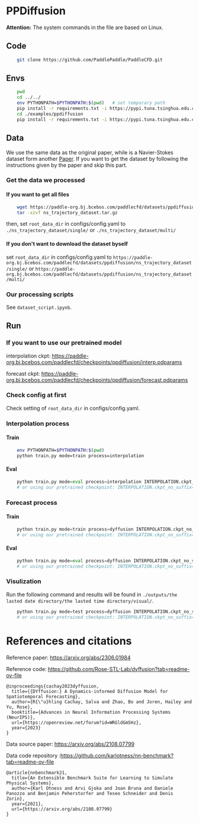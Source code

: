 # PPDiffusion

**Attention:** The system commands in the file are based on Linux.

## Code

```sh
    git clone https://github.com/PaddlePaddle/PaddleCFD.git
```

## Envs

```sh
    pwd
    cd ../../
    env PYTHONPATH=$PYTHONPATH:$(pwd)   # set temporary path
    pip install -r requirements.txt -i https://pypi.tuna.tsinghua.edu.cn/simple
    cd ./examples/ppdiffusion
    pip install -r requirements.txt -i https://pypi.tuna.tsinghua.edu.cn/simple
```

## Data

We use the same data as the original paper, while is a Navier-Stokes dataset form another [Paper](https://arxiv.org/abs/2108.07799). If you want to get the dataset by following the instructions given by the paper and skip this part.

### Get the data we processed

#### If you want to get all files

```sh
    wget https://paddle-org.bj.bcebos.com/paddlecfd/datasets/ppdiffusion/ns_trajectory_dataset.tar.gz
    tar -xzvf ns_trajectory_dataset.tar.gz
```

then, set `root_data_dir` in configs/config.yaml to `./ns_trajectory_dataset/single/` or `./ns_trajectory_dataset/multi/`

#### If you don't want to download the dataset byself

set `root_data_dir` in configs/config.yaml to `https://paddle-org.bj.bcebos.com/paddlecfd/datasets/ppdiffusion/ns_trajectory_dataset/single/` or `https://paddle-org.bj.bcebos.com/paddlecfd/datasets/ppdiffusion/ns_trajectory_dataset/multi/`

### Our processing scripts

See `dataset_script.ipynb`.

## Run

### If you want to use our pretrained model

interpolation ckpt: https://paddle-org.bj.bcebos.com/paddlecfd/checkpoints/ppdiffusion/interp.pdparams

forecast ckpt: https://paddle-org.bj.bcebos.com/paddlecfd/checkpoints/ppdiffusion/forecast.pdparams

### Check config at first

Check setting of `root_data_dir` in configs/config.yaml.

### Interpolation process

#### Train

```sh
    env PYTHONPATH=$PYTHONPATH:$(pwd)
    python train.py mode=train process=interpolation
```

#### Eval

```python
    python train.py mode=eval process=interpolation INTERPOLATION.ckpt_no_suffix="your checkpoint path"
    # or using our pretrained checkpoint: INTERPOLATION.ckpt_no_suffix="https://paddle-org.bj.bcebos.com/paddlecfd/checkpoints/ppdiffusion/interp.pdparams"
```

### Forecast process

#### Train

```python
    python train.py mode=train process=dyffusion INTERPOLATION.ckpt_no_suffix="your checkpoint path"
    # or using our pretrained checkpoint: INTERPOLATION.ckpt_no_suffix="https://paddle-org.bj.bcebos.com/paddlecfd/checkpoints/ppdiffusion/interp.pdparams"
```

#### Eval

```python
    python train.py mode=eval process=dyffusion INTERPOLATION.ckpt_no_suffix="your checkpoint path" FORECASTING.ckpt_no_suffix="your forecast checkpoint path"
    # or using our pretrained checkpoint: INTERPOLATION.ckpt_no_suffix="https://paddle-org.bj.bcebos.com/paddlecfd/checkpoints/ppdiffusion/interp.pdparams" FORECASTING.ckpt_no_suffix="https://paddle-org.bj.bcebos.com/paddlecfd/checkpoints/ppdiffusion/forecast.pdparams"
```

### Visulization

Run the following command and results will be found in `./outputs/the lasted date directory/the lasted time directory/visual/`.

```python
    python train.py mode=test process=dyffusion INTERPOLATION.ckpt_no_suffix="your checkpoint path" FORECASTING.ckpt_no_suffix="your forecast checkpoint path"
    # or using our pretrained checkpoint: INTERPOLATION.ckpt_no_suffix="https://paddle-org.bj.bcebos.com/paddlecfd/checkpoints/ppdiffusion/interp.pdparams" FORECASTING.ckpt_no_suffix="https://paddle-org.bj.bcebos.com/paddlecfd/checkpoints/ppdiffusion/forecast.pdparams"
```

# References and citations

Reference paper: https://arxiv.org/abs/2306.01984

Reference code: https://github.com/Rose-STL-Lab/dyffusion?tab=readme-ov-file

```
@inproceedings{cachay2023dyffusion,
  title={{DYffusion:} A Dynamics-informed Diffusion Model for Spatiotemporal Forecasting},
  author={R{\"u}hling Cachay, Salva and Zhao, Bo and Joren, Hailey and Yu, Rose},
  booktitle={Advances in Neural Information Processing Systems (NeurIPS)},
  url={https://openreview.net/forum?id=WRGldGm5Hz},
  year={2023}
}
```

Data source paper: https://arxiv.org/abs/2108.07799

Data code repository :https://github.com/karlotness/nn-benchmark?tab=readme-ov-file

```
@article{nnbenchmark21,
  title={An Extensible Benchmark Suite for Learning to Simulate Physical Systems},
  author={Karl Otness and Arvi Gjoka and Joan Bruna and Daniele Panozzo and Benjamin Peherstorfer and Teseo Schneider and Denis Zorin},
  year={2021},
  url={https://arxiv.org/abs/2108.07799}
}
```
